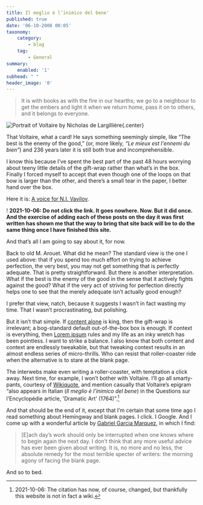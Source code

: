 ```yaml
---
title: Il meglio è l’inimico del bene'
published: true
date: '06-10-2008 00:05'
taxonomy:
    category:
        - blog
    tag:
        - General
summary:
    enabled: '1'
subhead: " "
header_image: '0'
---
```


> It is with books as with the fire in our hearths; we go to a neighbour to get the embers and light it when we return home, pass it on to others, and it belongs to everyone. 

![Portrait of Voltaire by Nicholas de Largillière](Nicolas_de_Largillière,_François-Marie_Arouet_dit_Voltaire.jpg){.center}

That Voltaire, what a card! He says something seemingly simple, like “The best is the enemy of the good,” (or, more likely, _“Le mieux est l'ennemi du bien”_) and 236 years later it is still both true and incomprehensible.

I know this because I’ve spent the best part of the past 48 hours worrying about teeny little details of the gift-wrap rather than what’s in the box. Finally I forced myself to accept that even though one of the loops on that bow is larger than the other, and there’s a small tear in the paper, I better hand over the box.

Here it is: [A voice for N.I. Vavilov](http://www.vaviblog.com/).

! **2021-10-06: Do not click the link. It goes nowhere. Now. But it did once. And the exercise of adding each of these posts on the day it was first written has shown me that the way to bring that site back will be to do the same thing once I have finished this site.**

And that’s all I am going to say about it, for now.

Back to old M. Arouet. What did he mean? The standard view is the one I used above: that if you spend too much effort on trying to achieve perfection, the very best, you may not get something that is perfectly adequate. That is pretty straightforward. But there is another interpretation. What if the best is the enemy of the good in the sense that it actively fights against the good? What if the very act of striving for perfection directly helps one to see that the merely adequate isn’t actually good enough?

I prefer that view, natch, because it suggests I wasn’t in fact wasting my time. That I wasn’t procrastinating, but polishing.

But it isn’t that simple. If [content alone](https://web.archive.org/web/20061018185614/http://www.nngroup.com/) is king, then the gift-wrap is irrelevant; a bog-standard default out-of-the-box box is enough. If context is everything, then [Lorem ipsum](http://www.lipsum.com/) rules and my life as an inky wretch has been pointless. I want to strike a balance. I also know that both content and context are endlessly tweakable, but that tweaking context results in an almost endless series of micro-thrills. Who can resist that roller-coaster ride when the alternative is to stare at the blank page.

The interwebs make even writing a roller-coaster, with temptation a click away. Next time, for example, I won’t bother with Voltaire. I’ll go all smarty-pants, courtesy of [Wikiquote](https://en.wikiquote.org/wiki/Voltaire), and mention casually that Voltaire’s epigram “also appears in Italian (_Il meglio è l'inimico del bene_) in the Questions sur l'Encyclopédie article, 'Dramatic Art' (1764)”.[^1]

[^1]: 2021-10-06: The citation has now, of course, changed, but thankfully this website is not in fact a wiki.

And that should be the end of it, except that I’m certain that some time ago I read something about Hemingway and blank pages. I click. I Google. And I come up with a wonderful article by [Gabriel Garcia Marquez](http://www.nytimes.com/books/99/07/04/specials/hemingway-marquez.html), in which I find:

> [E]ach day’s work should only be interrupted when one knows where to begin again the next day. I don’t think that any more useful advice has ever been given about writing. It is, no more and no less, the absolute remedy for the most terrible specter of writers: the morning agony of facing the blank page.

And so to bed.


